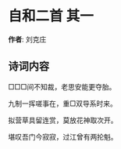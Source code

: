 # 自和二首  其一

**作者**: 刘克庄

## 诗词内容

□□□间不知裁，老思安能更夺胎。

九制一挥嗟事在，重□双导系时来。

拟营草具留连赏，莫放花神取次开。

堪叹吾门今寂寂，过江曾有两抡魁。

